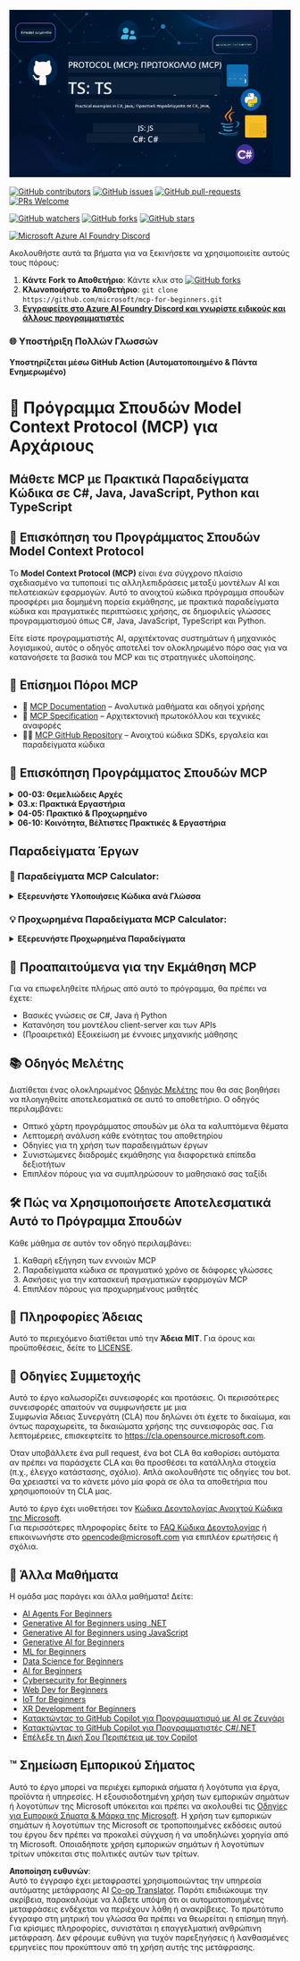 <!--
CO_OP_TRANSLATOR_METADATA:
{
  "original_hash": "5dc09d7099d2f09f3e472bc8f073622d",
  "translation_date": "2025-06-23T14:30:26+00:00",
  "source_file": "README.md",
  "language_code": "el"
}
-->
![MCP-for-beginners](../../translated_images/mcp-beginners.2ce2b317996369ff66c5b72e25eff9d4288ab2741fc70c0b4e523d1ae1e249fd.el.png) 

[![GitHub contributors](https://img.shields.io/github/contributors/microsoft/mcp-for-beginners.svg)](https://GitHub.com/microsoft/mcp-for-beginners/graphs/contributors)
[![GitHub issues](https://img.shields.io/github/issues/microsoft/mcp-for-beginners.svg)](https://GitHub.com/microsoft/mcp-for-beginners/issues)
[![GitHub pull-requests](https://img.shields.io/github/issues-pr/microsoft/mcp-for-beginners.svg)](https://GitHub.com/microsoft/mcp-for-beginners/pulls)
[![PRs Welcome](https://img.shields.io/badge/PRs-welcome-brightgreen.svg?style=flat-square)](http://makeapullrequest.com)

[![GitHub watchers](https://img.shields.io/github/watchers/microsoft/mcp-for-beginners.svg?style=social&label=Watch)](https://GitHub.com/microsoft/mcp-for-beginners/watchers)
[![GitHub forks](https://img.shields.io/github/forks/microsoft/mcp-for-beginners.svg?style=social&label=Fork)](https://GitHub.com/microsoft/mcp-for-beginners/fork)
[![GitHub stars](https://img.shields.io/github/stars/microsoft/mcp-for-beginners?style=social&label=Star)](https://GitHub.com/microsoft/mcp-for-beginners/stargazers)


[![Microsoft Azure AI Foundry Discord](https://dcbadge.vercel.app/api/server/ByRwuEEgH4)](https://discord.com/invite/ByRwuEEgH4)


Ακολουθήστε αυτά τα βήματα για να ξεκινήσετε να χρησιμοποιείτε αυτούς τους πόρους:
1. **Κάντε Fork το Αποθετήριο**: Κάντε κλικ στο [![GitHub forks](https://img.shields.io/github/forks/microsoft/mcp-for-beginners.svg?style=social&label=Fork)](https://GitHub.com/microsoft/mcp-for-beginners/fork)
2. **Κλωνοποιήστε το Αποθετήριο**:   `git clone https://github.com/microsoft/mcp-for-beginners.git`
3. [**Εγγραφείτε στο Azure AI Foundry Discord και γνωρίστε ειδικούς και άλλους προγραμματιστές**](https://discord.com/invite/ByRwuEEgH4)


### 🌐 Υποστήριξη Πολλών Γλωσσών

#### Υποστηρίζεται μέσω GitHub Action (Αυτοματοποιημένο & Πάντα Ενημερωμένο)

# 🚀 Πρόγραμμα Σπουδών Model Context Protocol (MCP) για Αρχάριους

## **Μάθετε MCP με Πρακτικά Παραδείγματα Κώδικα σε C#, Java, JavaScript, Python και TypeScript**

## 🧠 Επισκόπηση του Προγράμματος Σπουδών Model Context Protocol

Το **Model Context Protocol (MCP)** είναι ένα σύγχρονο πλαίσιο σχεδιασμένο να τυποποιεί τις αλληλεπιδράσεις μεταξύ μοντέλων AI και πελατειακών εφαρμογών. Αυτό το ανοιχτού κώδικα πρόγραμμα σπουδών προσφέρει μια δομημένη πορεία εκμάθησης, με πρακτικά παραδείγματα κώδικα και πραγματικές περιπτώσεις χρήσης, σε δημοφιλείς γλώσσες προγραμματισμού όπως C#, Java, JavaScript, TypeScript και Python.

Είτε είστε προγραμματιστής AI, αρχιτέκτονας συστημάτων ή μηχανικός λογισμικού, αυτός ο οδηγός αποτελεί τον ολοκληρωμένο πόρο σας για να κατανοήσετε τα βασικά του MCP και τις στρατηγικές υλοποίησης.

## 🔗 Επίσημοι Πόροι MCP

- 📘 [MCP Documentation](https://modelcontextprotocol.io/) – Αναλυτικά μαθήματα και οδηγοί χρήσης  
- 📜 [MCP Specification](https://spec.modelcontextprotocol.io/) – Αρχιτεκτονική πρωτοκόλλου και τεχνικές αναφορές  
- 🧑‍💻 [MCP GitHub Repository](https://github.com/modelcontextprotocol) – Ανοιχτού κώδικα SDKs, εργαλεία και παραδείγματα κώδικα  

## 🧭 Επισκόπηση Προγράμματος Σπουδών MCP

<details>
  <summary><strong>00-03: Θεμελιώδεις Αρχές</strong></summary>

- **00. Εισαγωγή στο MCP**  
  Επισκόπηση του Model Context Protocol και της σημασίας του στις ροές εργασίας AI. [Διαβάστε περισσότερα](./00-Introduction/README.md)
- **01. Επεξήγηση Βασικών Εννοιών**  
  Αναλυτική παρουσίαση των βασικών εννοιών του MCP. [Διαβάστε περισσότερα](./01-CoreConcepts/README.md)
- **02. Ασφάλεια στο MCP**  
  Απειλές ασφάλειας και βέλτιστες πρακτικές. [Διαβάστε περισσότερα](./02-Security/README.md)
- **03. Ξεκινώντας με το MCP**  
  Ρύθμιση περιβάλλοντος, βασικοί servers/clients, ενσωμάτωση. [Διαβάστε περισσότερα](./03-GettingStarted/README.md)
</details>

<details>
  <summary><strong>03.x: Πρακτικά Εργαστήρια</strong></summary>

- **3.1. Πρώτος server** – [Οδηγός](./03-GettingStarted/01-first-server/README.md)
- **3.2. Πρώτος client** – [Οδηγός](./03-GettingStarted/02-client/README.md)
- **3.3. Client με LLM** – [Οδηγός](./03-GettingStarted/03-llm-client/README.md)
- **3.4. Χρήση server με Visual Studio Code** – [Οδηγός](./03-GettingStarted/04-vscode/README.md)
- **3.5. Δημιουργία server με SSE** – [Οδηγός](./03-GettingStarted/05-sse-server/README.md)
- **3.6. HTTP Streaming** – [Οδηγός](./03-GettingStarted/06-http-streaming/README.md)
- **3.7. Χρήση AI Toolkit** – [Οδηγός](./03-GettingStarted/07-aitk/README.md)
- **3.8. Δοκιμή του server σας** – [Οδηγός](./03-GettingStarted/08-testing/README.md)
- **3.9. Ανάπτυξη του server σας** – [Οδηγός](./03-GettingStarted/09-deployment/README.md)
</details>

<details>
  <summary><strong>04-05: Πρακτικό & Προχωρημένο</strong></summary>

- **04. Πρακτική Υλοποίηση**  
  SDKs, αποσφαλμάτωση, δοκιμές, επαναχρησιμοποιήσιμα πρότυπα prompt. [Διαβάστε περισσότερα](./04-PracticalImplementation/README.md)
- **05. Προχωρημένα Θέματα στο MCP**  
  Πολυμορφικό AI, κλιμάκωση, χρήση σε επιχειρήσεις. [Διαβάστε περισσότερα](./05-AdvancedTopics/README.md)
- **5.1. Ενσωμάτωση MCP με Azure** – [Οδηγός](./05-AdvancedTopics/mcp-integration/README.md)
- **5.2. Πολυμορφικότητα** – [Οδηγός](./05-AdvancedTopics/mcp-multi-modality/README.md)
- **5.3. Επίδειξη MCP OAuth2** – [Οδηγός](./05-AdvancedTopics/mcp-oauth2-demo/README.md)
- **5.4. Root Contexts** – [Οδηγός](./05-AdvancedTopics/mcp-root-contexts/README.md)
- **5.5. Routing** – [Οδηγός](./05-AdvancedTopics/mcp-routing/README.md)
- **5.6. Sampling** – [Οδηγός](./05-AdvancedTopics/mcp-sampling/README.md)
- **5.7. Κλιμάκωση** – [Οδηγός](./05-AdvancedTopics/mcp-scaling/README.md)
- **5.8. Ασφάλεια** – [Οδηγός](./05-AdvancedTopics/mcp-security/README.md)
- **5.9. Web Search MCP** – [Οδηγός](./05-AdvancedTopics/web-search-mcp/README.md)
- **5.10. Ροή σε Πραγματικό Χρόνο** – [Οδηγός](./05-AdvancedTopics/mcp-realtimestreaming/README.md)
- **5.11. Αναζήτηση Web σε Πραγματικό Χρόνο** – [Οδηγός](./05-AdvancedTopics/mcp-realtimesearch/README.md)
</details>

<details>
  <summary><strong>06-10: Κοινότητα, Βέλτιστες Πρακτικές & Εργαστήρια</strong></summary>

- **06. Συνεισφορές Κοινότητας** – [Οδηγός](./06-CommunityContributions/README.md)
- **07. Μαθήματα από την Πρώιμη Υιοθέτηση** – [Οδηγός](./07-LessonsFromEarlyAdoption/README.md)
- **08. Καλές Πρακτικές για MCP** – [Οδηγός](./08-BestPractices/README.md)
- **09. Μελέτες Περιπτώσεων MCP** – [Οδηγός](./09-CaseStudy/README.md)
- **10. Βελτιστοποίηση Ροών Εργασίας AI: Δημιουργία MCP Server με AI Toolkit** – [Hands On Lab](./10-StreamliningAIWorkflowsBuildingAnMCPServerWithAIToolkit/README.md)
</details>

## Παραδείγματα Έργων

### 🧮 Παραδείγματα MCP Calculator:
<details>
  <summary><strong>Εξερευνήστε Υλοποιήσεις Κώδικα ανά Γλώσσα</strong></summary>

  - [Παράδειγμα C# MCP Server](./03-GettingStarted/samples/csharp/README.md)
  - [Java MCP Calculator](./03-GettingStarted/samples/java/calculator/README.md)
  - [JavaScript MCP Demo](./03-GettingStarted/samples/javascript/README.md)
  - [Python MCP Server](../../03-GettingStarted/samples/python/mcp_calculator_server.py)
  - [Παράδειγμα TypeScript MCP](./03-GettingStarted/samples/typescript/README.md)

</details>

### 💡 Προχωρημένα Παραδείγματα MCP Calculator:
<details>
  <summary><strong>Εξερευνήστε Προχωρημένα Παραδείγματα</strong></summary>

  - [Προχωρημένο Παράδειγμα C#](./04-PracticalImplementation/samples/csharp/README.md)
  - [Παράδειγμα Java Container App](./04-PracticalImplementation/samples/java/containerapp/README.md)
  - [Προχωρημένο Παράδειγμα JavaScript](./04-PracticalImplementation/samples/javascript/README.md)
  - [Σύνθετη Υλοποίηση Python](../../04-PracticalImplementation/samples/python/mcp_sample.py)
  - [Παράδειγμα TypeScript Container](./04-PracticalImplementation/samples/typescript/README.md)

</details>

## 🎯 Προαπαιτούμενα για την Εκμάθηση MCP

Για να επωφεληθείτε πλήρως από αυτό το πρόγραμμα, θα πρέπει να έχετε:

- Βασικές γνώσεις σε C#, Java ή Python  
- Κατανόηση του μοντέλου client-server και των APIs  
- (Προαιρετικά) Εξοικείωση με έννοιες μηχανικής μάθησης  

## 📚 Οδηγός Μελέτης

Διατίθεται ένας ολοκληρωμένος [Οδηγός Μελέτης](./study_guide.md) που θα σας βοηθήσει να πλοηγηθείτε αποτελεσματικά σε αυτό το αποθετήριο. Ο οδηγός περιλαμβάνει:

- Οπτικό χάρτη προγράμματος σπουδών με όλα τα καλυπτόμενα θέματα  
- Λεπτομερή ανάλυση κάθε ενότητας του αποθετηρίου  
- Οδηγίες για τη χρήση των παραδειγμάτων έργων  
- Συνιστώμενες διαδρομές εκμάθησης για διαφορετικά επίπεδα δεξιοτήτων  
- Επιπλέον πόρους για να συμπληρώσουν το μαθησιακό σας ταξίδι  

## 🛠️ Πώς να Χρησιμοποιήσετε Αποτελεσματικά Αυτό το Πρόγραμμα Σπουδών

Κάθε μάθημα σε αυτόν τον οδηγό περιλαμβάνει:

1. Καθαρή εξήγηση των εννοιών MCP  
2. Παραδείγματα κώδικα σε πραγματικό χρόνο σε διάφορες γλώσσες  
3. Ασκήσεις για την κατασκευή πραγματικών εφαρμογών MCP  
4. Επιπλέον πόρους για προχωρημένους μαθητές  

## 📜 Πληροφορίες Άδειας

Αυτό το περιεχόμενο διατίθεται υπό την **Άδεια MIT**. Για όρους και προϋποθέσεις, δείτε το [LICENSE](../../LICENSE).

## 🤝 Οδηγίες Συμμετοχής

Αυτό το έργο καλωσορίζει συνεισφορές και προτάσεις. Οι περισσότερες συνεισφορές απαιτούν να συμφωνήσετε με μια  
Συμφωνία Άδειας Συνεργάτη (CLA) που δηλώνει ότι έχετε το δικαίωμα, και όντως παραχωρείτε, τα δικαιώματα χρήσης της συνεισφοράς σας. Για λεπτομέρειες, επισκεφτείτε το <https://cla.opensource.microsoft.com>.

Όταν υποβάλλετε ένα pull request, ένα bot CLA θα καθορίσει αυτόματα αν πρέπει να παράσχετε CLA και θα προσθέσει τα κατάλληλα στοιχεία (π.χ., έλεγχο κατάστασης, σχόλιο). Απλά ακολουθήστε τις οδηγίες του bot. Θα χρειαστεί να το κάνετε μόνο μία φορά σε όλα τα αποθετήρια που χρησιμοποιούν τη CLA μας.

Αυτό το έργο έχει υιοθετήσει τον [Κώδικα Δεοντολογίας Ανοιχτού Κώδικα της Microsoft](https://opensource.microsoft.com/codeofconduct/).  
Για περισσότερες πληροφορίες δείτε το [FAQ Κώδικα Δεοντολογίας](https://opensource.microsoft.com/codeofconduct/faq/) ή επικοινωνήστε στο [opencode@microsoft.com](mailto:opencode@microsoft.com) για επιπλέον ερωτήσεις ή σχόλια.

## 🎒 Άλλα Μαθήματα  
Η ομάδα μας παράγει και άλλα μαθήματα! Δείτε:

- [AI Agents For Beginners](https://github.com/microsoft/ai-agents-for-beginners?WT.mc_id=academic-105485-koreyst)  
- [Generative AI for Beginners using .NET](https://github.com/microsoft/Generative-AI-for-beginners-dotnet?WT.mc_id=academic-105485-koreyst)  
- [Generative AI for Beginners using JavaScript](https://github.com/microsoft/generative-ai-with-javascript?WT.mc_id=academic-105485-koreyst)  
- [Generative AI for Beginners](https://github.com/microsoft/generative-ai-for-beginners?WT.mc_id=academic-105485-koreyst)  
- [ML for Beginners](https://aka.ms/ml-beginners?WT.mc_id=academic-105485-koreyst)  
- [Data Science for Beginners](https://aka.ms/datascience-beginners?WT.mc_id=academic-105485-koreyst)  
- [AI for Beginners](https://aka.ms/ai-beginners?WT.mc_id=academic-105485-koreyst)  
- [Cybersecurity for Beginners](https://github.com/microsoft/Security-101??WT.mc_id=academic-96948-sayoung)  
- [Web Dev for Beginners](https://aka.ms/webdev-beginners?WT.mc_id=academic-105485-koreyst)  
- [IoT for Beginners](https://aka.ms/iot-beginners?WT.mc_id=academic-105485-koreyst)  
- [XR Development for Beginners](https://github.com/microsoft/xr-development-for-beginners?WT.mc_id=academic-105485-koreyst)
- [Κατακτώντας το GitHub Copilot για Προγραμματισμό με AI σε Ζευγάρι](https://aka.ms/GitHubCopilotAI?WT.mc_id=academic-105485-koreyst)
- [Κατακτώντας το GitHub Copilot για Προγραμματιστές C#/.NET](https://github.com/microsoft/mastering-github-copilot-for-dotnet-csharp-developers?WT.mc_id=academic-105485-koreyst)
- [Επέλεξε τη Δική Σου Περιπέτεια με τον Copilot](https://github.com/microsoft/CopilotAdventures?WT.mc_id=academic-105485-koreyst)


## ™️ Σημείωση Εμπορικού Σήματος

Αυτό το έργο μπορεί να περιέχει εμπορικά σήματα ή λογότυπα για έργα, προϊόντα ή υπηρεσίες. Η εξουσιοδοτημένη χρήση των εμπορικών σημάτων ή λογοτύπων της Microsoft υπόκειται και πρέπει να ακολουθεί τις
[Οδηγίες για Εμπορικά Σήματα & Μάρκα της Microsoft](https://www.microsoft.com/legal/intellectualproperty/trademarks/usage/general).
Η χρήση των εμπορικών σημάτων ή λογοτύπων της Microsoft σε τροποποιημένες εκδόσεις αυτού του έργου δεν πρέπει να προκαλεί σύγχυση ή να υποδηλώνει χορηγία από τη Microsoft.
Οποιαδήποτε χρήση εμπορικών σημάτων ή λογοτύπων τρίτων υπόκειται στις πολιτικές αυτών των τρίτων.

**Αποποίηση ευθυνών**:  
Αυτό το έγγραφο έχει μεταφραστεί χρησιμοποιώντας την υπηρεσία αυτόματης μετάφρασης AI [Co-op Translator](https://github.com/Azure/co-op-translator). Παρότι επιδιώκουμε την ακρίβεια, παρακαλούμε να λάβετε υπόψη ότι οι αυτοματοποιημένες μεταφράσεις ενδέχεται να περιέχουν λάθη ή ανακρίβειες. Το πρωτότυπο έγγραφο στη μητρική του γλώσσα θα πρέπει να θεωρείται η επίσημη πηγή. Για κρίσιμες πληροφορίες, συνιστάται η επαγγελματική ανθρώπινη μετάφραση. Δεν φέρουμε ευθύνη για τυχόν παρεξηγήσεις ή λανθασμένες ερμηνείες που προκύπτουν από τη χρήση αυτής της μετάφρασης.